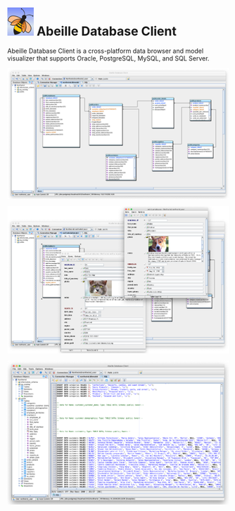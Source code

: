 # ![Abeille Db](https://raw.githubusercontent.com/jeff-tassin/abeilledb/master/assets/resources/images/bee.png) Abeille Database Client

 Abeille Database Client is a cross-platform data browser and model visualizer that supports Oracle, PostgreSQL, MySQL, and SQL Server.
 
![Modeler](https://raw.githubusercontent.com/jeff-tassin/abeilledb/master/assets/resources/screenshots/screenshot1.png)

![Data Browser](https://raw.githubusercontent.com/jeff-tassin/abeilledb/master/assets/resources/screenshots/screenshot2.png)

![SQL](https://raw.githubusercontent.com/jeff-tassin/abeilledb/master/assets/resources/screenshots/screenshot3.png)
